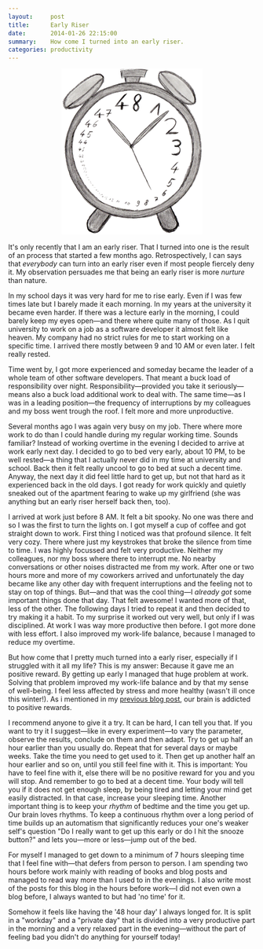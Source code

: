 ```yaml
---
layout:     post
title:      Early Riser
date:       2014-01-26 22:15:00
summary:    How come I turned into an early riser.
categories: productivity
---
```


<center>
	<img src="/assets/2014-01-26-how-come-i-turned-into-an-early-riser/48h_clock_transparent_small2.png">
</center>

It's only recently that I am an early riser. That I turned into one is the result of an process that started a few months ago. Retrospectively, I can says that _everybody_ can turn into an early riser even if most people fiercely deny it. My observation persuades me that being an early riser is more _nurture_ than nature.

In my school days it was very hard for me to rise early. Even if I was few times late but I barely made it each morning. In my years at the university it became even harder. If there was a lecture early in the morning, I could barely keep my eyes open—and there where quite many of those. As I quit university to work on a job as a software developer it almost felt like heaven. My company had no strict rules for me to start working on a specific time. I arrived there mostly between 9 and 10 AM or even later. I felt really rested.

Time went by, I got more experienced and someday became the leader of a whole team of other software developers. That meant a buck load of responsibility over night. Responsibility—provided you take it seriously—means also a buck load additional work to deal with. The same time—as I was in a leading position—the frequency of interruptions by my colleagues and my boss went trough the roof. I felt more and more unproductive.

Several months ago I was again very busy on my job. There where more work to do than I could handle during my regular working time. Sounds familiar? Instead of working overtime in the evening I decided to arrive at work early next day. I decided to go to bed very early, about 10 PM, to be well rested—a thing that I actually never did in my time at university and school. Back then it felt really uncool to go to bed at such a decent time. Anyway, the next day it did feel little hard to get up, but not that hard as it experienced back in the old days. I got ready for work quickly and quietly sneaked out of the apartment fearing to wake up my girlfriend (she was anything but an early riser herself back then, too).

I arrived at work just before 8 AM. It felt a bit spooky. No one was there and so I was the first to turn the lights on. I got myself a cup of coffee and got straight down to work. First thing I noticed was that profound silence. It felt very cozy. There where just my keystrokes that broke the silence from time to time. I was highly focussed and felt very productive. Neither my colleagues, nor my boss where there to interrupt me. No nearby conversations or other noises distracted me from my work. After one or two hours more and more of my coworkers arrived and unfortunately the day became like any other day with frequent interruptions and the feeling not to stay on top of things. But—and that was the cool thing—I _already got_ some important things done that day. That felt awesome! I wanted more of that, less of the other. The following days I tried to repeat it and then decided to try making it a habit. To my surprise it worked out very well, but only if I was disciplined. At work I was way more productive then before. I got more done with less effort. I also improved my work-life balance, because I managed to reduce my overtime.

But how come that I pretty much turned into a early riser, especially if I struggled with it all my life? This is my answer: Because it gave me an positive reward. By getting up early I managed that huge problem at work. Solving that problem improved my work-life balance and by that my sense of well-being. I feel less affected by stress and more healthy (wasn't ill once this winter!). As i mentioned in my [previous blog post](/productivity/2014/01/12/using-the-pomodoro-technique/), our brain is addicted to positive rewards.

I recommend anyone to give it a try. It can be hard, I can tell you that. If you want to try it I suggest—like in every experiment—to vary the parameter, observe the results, conclude on them and then adapt. Try to get up half an hour earlier than you usually do. Repeat that for several days or maybe weeks. Take the time you need to get used to it. Then get up another half an hour earlier and so on, until you still feel fine with it. This is important: You have to feel fine with it, else there will be no positive reward for you and you will stop. And remember to go to bed at a decent time. Your body will tell you if it does not get enough sleep, by being tired and letting your mind get easily distracted. In that case, increase your sleeping time. Another important thing is to keep your _rhythm_ of bedtime and the time you get up. Our brain loves rhythms. To keep a continuous rhythm over a long period of time builds up an automatism that significantly reduces your&nbsp;one's weaker self's question "Do I really want to get up this early or do I hit the snooze button?" and lets you—more or less—jump out of the bed.

For myself I managed to get down to a minimum of 7 hours sleeping time that I feel fine with—that defers from person to person. I am spending two hours before work mainly with reading of books and blog posts and managed to read way more than I used to in the evenings. I also write most of the posts for this blog in the hours before work—I did not even own a blog before, I always wanted to but had 'no time' for it.

Somehow it feels like having the '48 hour day' I always longed for. It is split in a "workday" and a "private day" that is divided into a very productive part in the morning and a very relaxed part in the evening—without the part of feeling bad you didn't do anything for yourself today!
